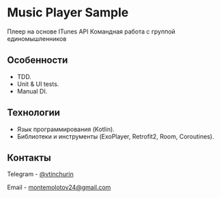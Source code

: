 # Music Player Sample

Плеер на основе ITunes API
Командная работа с группой единомышленников

## Особенности

- TDD.
- Unit & UI tests.
- Manual DI.

## Технологии

- Язык программирования (Kotlin).
- Библиотеки и инструменты (ExoPlayer, Retrofit2, Room, Coroutines).

## Контакты

Telegram - [@vtinchurin](https://t.me/vtinchurin)

Email - [montemolotov24@gmail.com](mailto:montemolotov24@gmail.com) 
